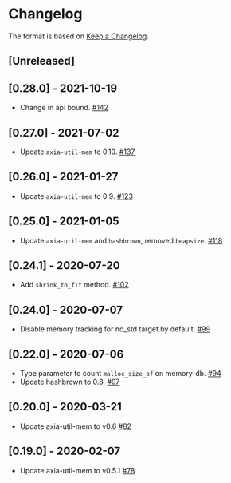 # Changelog

The format is based on [Keep a Changelog].

[Keep a Changelog]: http://keepachangelog.com/en/1.0.0/

## [Unreleased]

## [0.28.0] - 2021-10-19
- Change in api bound. [#142](https://github.com/axia-tech/trie/pull/142)

## [0.27.0] - 2021-07-02
- Update `axia-util-mem` to 0.10. [#137](https://github.com/axia-tech/trie/pull/137)

## [0.26.0] - 2021-01-27
- Update `axia-util-mem` to 0.9. [#123](https://github.com/axia-tech/trie/pull/123)

## [0.25.0] - 2021-01-05
- Update `axia-util-mem` and `hashbrown`, removed `heapsize`. [#118](https://github.com/axia-tech/trie/pull/118)

## [0.24.1] - 2020-07-20
- Add `shrink_to_fit` method. [#102](https://github.com/axia-tech/trie/pull/102)

## [0.24.0] - 2020-07-07
- Disable memory tracking for no_std target by default. [#99](https://github.com/axia-tech/trie/pull/99)

## [0.22.0] - 2020-07-06
- Type parameter to count `malloc_size_of` on memory-db. [#94](https://github.com/axia-tech/trie/pull/94)
- Update hashbrown to 0.8. [#97](https://github.com/axia-tech/trie/pull/97)

## [0.20.0] - 2020-03-21
- Update axia-util-mem to v0.6 [#82](https://github.com/axia-tech/trie/pull/82)

## [0.19.0] - 2020-02-07
- Update axia-util-mem to v0.5.1 [#78](https://github.com/axia-tech/trie/pull/78)
